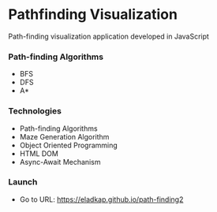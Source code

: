 # Pathfinding Visualization

Path-finding visualization application developed in JavaScript

### Path-finding Algorithms

- BFS
- DFS
- A\*

### Technologies

- Path-finding Algorithms
- Maze Generation Algorithm
- Object Oriented Programming
- HTML DOM
- Async-Await Mechanism

### Launch

- Go to URL: https://eladkap.github.io/path-finding2

